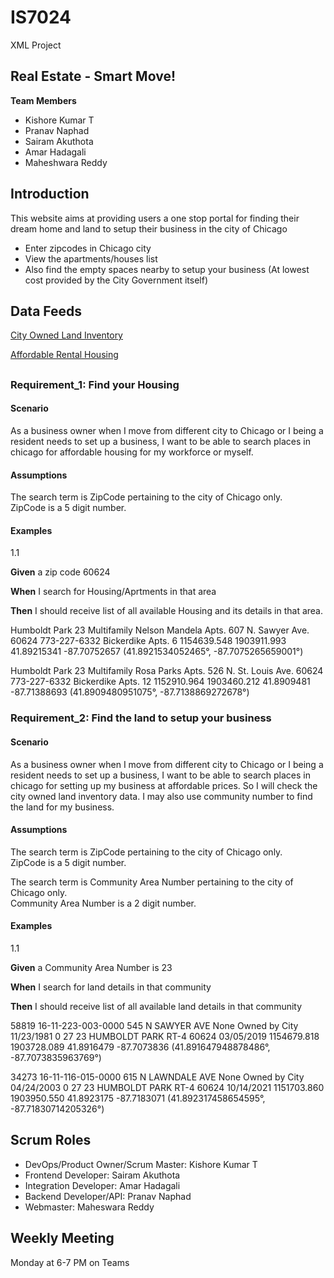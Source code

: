 # IS7024
XML Project

## Real Estate - Smart Move!

**Team Members**
- Kishore Kumar T
- Pranav Naphad
- Sairam Akuthota
- Amar Hadagali
- Maheshwara Reddy

## Introduction 

This website aims at providing users a one stop portal for finding their dream home and land to setup their business in the city of Chicago
- Enter zipcodes in Chicago city 
- View the apartments/houses list
- Also find the empty spaces nearby to setup your business (At lowest cost provided by the City Government itself) 


## Data Feeds
[City Owned Land Inventory](https://data.cityofchicago.org/resource/aksk-kvfp.json)

[Affordable Rental Housing](https://data.cityofchicago.org/resource/s6ha-ppgi.json)


## 

### Requirement_1: Find your Housing

#### Scenario

As a business owner when I move from different city to Chicago or I being a resident needs to set up a business, I want to be able to search places in chicago for affordable  housing for my workforce or myself.


#### Assumptions

The search term is ZipCode pertaining to the city of Chicago only.  
ZipCode is a 5 digit number.

#### Examples
1.1  

**Given** a zip code 60624  

**When**  I search for Housing/Aprtments in that area

**Then** I should receive list of all available Housing and its details in that area.

Humboldt Park
23
Multifamily
Nelson Mandela Apts.
607 N. Sawyer Ave.
60624
773-227-6332
Bickerdike Apts.
6
1154639.548
1903911.993
41.89215341
-87.70752657
(41.8921534052465°, -87.7075265659001°)

Humboldt Park
23
Multifamily
Rosa Parks Apts.
526 N. St. Louis Ave.
60624
773-227-6332
Bickerdike Apts.
12
1152910.964
1903460.212
41.8909481
-87.71388693
(41.8909480951075°, -87.7138869272678°)

 
### Requirement_2: Find the land to setup your business

#### Scenario

As a business owner when I move from different city to Chicago or I being a resident needs to set up a business, I want to be able to search places in chicago for setting up my business at affordable prices. So I will check the city owned land inventory data.
I may also use community number to find the land for my business.


#### Assumptions

The search term is ZipCode pertaining to the city of Chicago only.  
ZipCode is a 5 digit number.

The search term is Community Area Number pertaining to the city of Chicago only.  
Community Area Number is a 2 digit number.

#### Examples
1.1  

**Given** a Community Area Number is 23 

**When**  I search for land details in that community

**Then** I should receive list of all available land details in that community

58819
16-11-223-003-0000
545 N SAWYER AVE
None
Owned by City
11/23/1981
0
27
23
HUMBOLDT PARK
RT-4
60624
03/05/2019
1154679.818
1903728.089
41.8916479
-87.7073836
(41.891647948878486°, -87.7073835963769°)

34273
16-11-116-015-0000
615 N LAWNDALE AVE
None
Owned by City
04/24/2003
0
27
23
HUMBOLDT PARK
RT-4
60624
10/14/2021
1151703.860
1903950.550
41.8923175
-87.7183071
(41.892317458654595°, -87.71830714205326°)



 
## Scrum Roles

- DevOps/Product Owner/Scrum Master: Kishore Kumar T  
- Frontend Developer: Sairam Akuthota  
- Integration Developer: Amar Hadagali 
- Backend Developer/API: Pranav Naphad
- Webmaster: Maheswara Reddy

## Weekly Meeting

Monday at 6-7 PM on Teams






